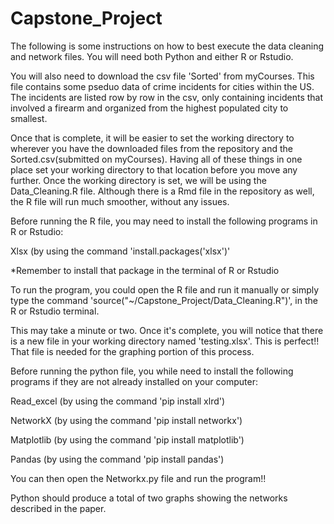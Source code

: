 # Capstone_Project

The following is some instructions on how to best execute the data cleaning and network files. You will need both Python and either R or Rstudio.

You will also need to download the csv file 'Sorted' from myCourses. This file contains some pseduo data of crime incidents for cities within the US. The incidents are listed row by row in the csv, only containing incidents that involved a firearm and organized from the highest populated city to smallest. 

Once that is complete, it will be easier to set the working directory to wherever you have the downloaded files from the repository and the Sorted.csv(submitted on myCourses).
Having all of these things in one place set your working directory to that location before you move any further.
Once the working directory is set, we will be using the Data_Cleaning.R file. Although there is a Rmd file in the repository as well, the R file will run much smoother, without any issues.

Before running the R file, you may need to install the following programs in R or Rstudio:



  Xlsx (by using the command 'install.packages('xlsx')'
  
  *Remember to install that package in the terminal of R or Rstudio
  
To run the program, you could open the R file and run it manually or simply type the command 'source("~/Capstone_Project/Data_Cleaning.R")', in the R or Rstudio terminal. 

This may take a minute or two. Once it's complete, you will notice that there is a new file in your working directory named 'testing.xlsx'. This is perfect!!
That file is needed for the graphing portion of this process.

Before running the python file, you while need to install the following programs if they are not already installed on your computer:


  Read_excel (by using the command 'pip install xlrd')
  
  
  NetworkX (by using the command 'pip install networkx')
  
  
  Matplotlib (by using the command 'pip install matplotlib')
  
  
  Pandas (by using the command 'pip install pandas')
  
  
  
  
You can then open the Networkx.py file and run the program!!

Python should produce a total of two graphs showing the networks described in the paper. 
